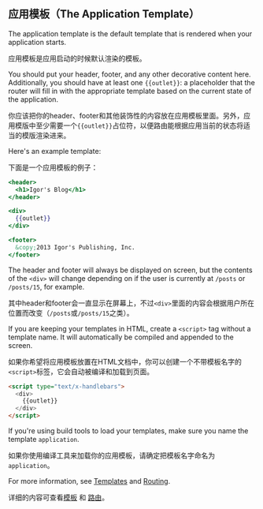 ## 应用模板（The Application Template）

The application template is the default template that is rendered when
your application starts. 

应用模板是应用启动的时候默认渲染的模板。

You should put your header, footer, and any other decorative content
here. Additionally, you should have at least one `{{outlet}}`:
a placeholder that the router will fill in with the appropriate template
based on the current state of the application.

你应该把你的header、footer和其他装饰性的内容放在应用模板里面。另外，应用模版中至少需要一个`{{outlet}}`占位符，以便路由能根据应用当前的状态将适当的模版渲染进来。

Here's an example template:

下面是一个应用模板的例子：

```handlebars
<header>
  <h1>Igor's Blog</h1>
</header>

<div>
  {{outlet}}
</div>

<footer>
  &copy;2013 Igor's Publishing, Inc.
</footer>
```

The header and footer will always be displayed on screen, but the
contents of the `<div>` will change depending on if the user is
currently at `/posts` or `/posts/15`, for example.

其中header和footer会一直显示在屏幕上，不过`<div>`里面的内容会根据用户所在位置而改变（`/posts`或`/posts/15`之类）。

If you are keeping your templates in HTML, create a `<script>` tag
without a template name. It will automatically be compiled and appended
to the screen.

如果你希望将应用模板放置在HTML文档中，你可以创建一个不带模板名字的`<script>`标签，它会自动被编译和加载到页面。

```html
<script type="text/x-handlebars">
  <div>
    {{outlet}}
  </div>
</script>
```

If you're using build tools to load your templates, make sure you name
the template `application`.

如果你使用编译工具来加载你的应用模板，请确定把模板名字命名为`application`。

For more information, see [Templates](/guides/templates/handlebars-basics) and [Routing](/guides/routing/).

详细的内容可查看[模板](/guides/templates/handlebars-basics) 和 [路由](/guides/routing/)。
